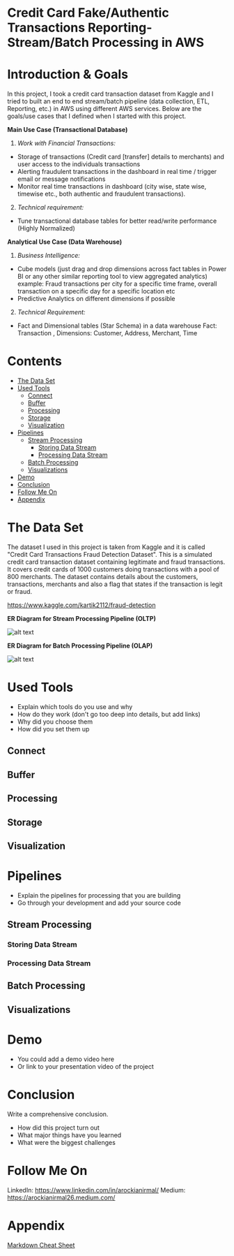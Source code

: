 
# Credit Card Fake/Authentic Transactions Reporting- Stream/Batch Processing in AWS

# Introduction & Goals
In this project, I took a credit card transaction dataset from Kaggle and I tried to built an end to end stream/batch pipeline (data collection, ETL, Reporting, etc.) in AWS using different AWS services. Below are the goals/use cases that I defined when I started with this project.

**Main Use Case (Transactional Database)**

1. *Work with Financial Transactions:*
- Storage of transactions (Credit card [transfer] details to merchants) and user access to the individuals transactions
- Alerting fraudulent transactions in the dashboard in real time / trigger email or message notifications
- Monitor real time transactions in dashboard (city wise, state wise, timewise etc., both authentic and fraudulent transactions).

2. *Technical requirement:*
- Tune transactional database tables for better read/write performance (Highly Normalized)


**Analytical Use Case (Data Warehouse)**

1. *Business Intelligence:*
- Cube models (just drag and drop dimensions across fact tables in Power BI or any other similar reporting tool to view aggregated analytics) example: Fraud transactions per city for a specific time frame, overall transaction on a specific day for a specific location etc
- Predictive Analytics on different dimensions if possible

2. *Technical Requirement:*
- Fact and Dimensional tables (Star Schema) in a data warehouse
Fact: Transaction , Dimensions: Customer, Address, Merchant, Time

# Contents

- [The Data Set](#the-data-set)
- [Used Tools](#used-tools)
  - [Connect](#connect)
  - [Buffer](#buffer)
  - [Processing](#processing)
  - [Storage](#storage)
  - [Visualization](#visualization)
- [Pipelines](#pipelines)
  - [Stream Processing](#stream-processing)
    - [Storing Data Stream](#storing-data-stream)
    - [Processing Data Stream](#processing-data-stream)
  - [Batch Processing](#batch-processing)
  - [Visualizations](#visualizations)
- [Demo](#demo)
- [Conclusion](#conclusion)
- [Follow Me On](#follow-me-on)
- [Appendix](#appendix)


# The Data Set
The dataset I used in this project is taken from Kaggle and it is called "Credit Card Transactions Fraud Detection Dataset". This is a simulated credit card transaction dataset containing legitimate and fraud transactions. It covers credit cards of 1000 customers doing transactions with a pool of 800 merchants. The dataset contains details about the customers, transactions, merchants and also a flag that states if the transaction is legit or fraud.

https://www.kaggle.com/kartik2112/fraud-detection

**ER Diagram for Stream Processing Pipeline (OLTP)**

![alt text](https://miro.medium.com/max/3005/1*nnjxMRTXv78gbnQNOtlL9A.jpeg)


**ER Diagram for Batch Processing Pipeline (OLAP)**

![alt text](https://miro.medium.com/max/3235/1*F_U5HtcQpl7n-ySTwmFKtg.jpeg)


# Used Tools
- Explain which tools do you use and why
- How do they work (don't go too deep into details, but add links)
- Why did you choose them
- How did you set them up

## Connect
## Buffer
## Processing
## Storage
## Visualization

# Pipelines
- Explain the pipelines for processing that you are building
- Go through your development and add your source code

## Stream Processing
### Storing Data Stream
### Processing Data Stream
## Batch Processing
## Visualizations

# Demo
- You could add a demo video here
- Or link to your presentation video of the project

# Conclusion
Write a comprehensive conclusion.
- How did this project turn out
- What major things have you learned
- What were the biggest challenges

# Follow Me On
LinkedIn: https://www.linkedin.com/in/arockianirmal/
Medium: https://arockianirmal26.medium.com/

# Appendix

[Markdown Cheat Sheet](https://github.com/adam-p/markdown-here/wiki/Markdown-Cheatsheet)
